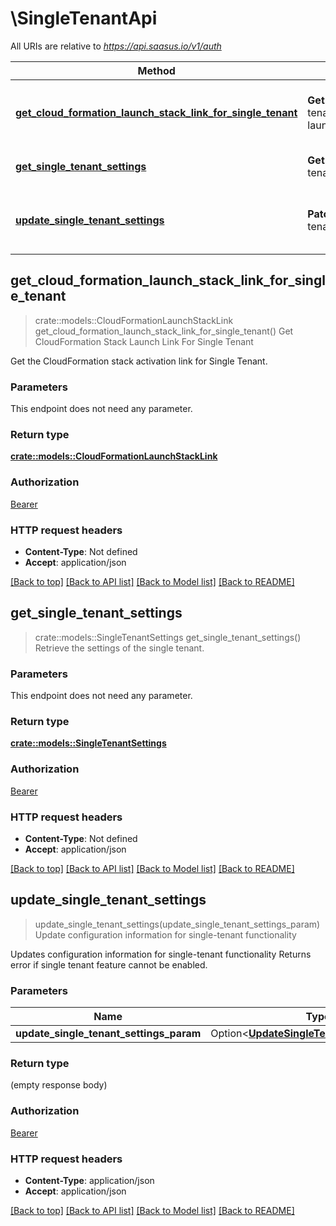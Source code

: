 # \SingleTenantApi

All URIs are relative to *https://api.saasus.io/v1/auth*

Method | HTTP request | Description
------------- | ------------- | -------------
[**get_cloud_formation_launch_stack_link_for_single_tenant**](SingleTenantApi.md#get_cloud_formation_launch_stack_link_for_single_tenant) | **Get** /single-tenant/cloudformation-launch-stack-link | Get CloudFormation Stack Launch Link For Single Tenant
[**get_single_tenant_settings**](SingleTenantApi.md#get_single_tenant_settings) | **Get** /single-tenant/settings | Retrieve the settings of the single tenant.
[**update_single_tenant_settings**](SingleTenantApi.md#update_single_tenant_settings) | **Patch** /single-tenant/settings | Update configuration information for single-tenant functionality



## get_cloud_formation_launch_stack_link_for_single_tenant

> crate::models::CloudFormationLaunchStackLink get_cloud_formation_launch_stack_link_for_single_tenant()
Get CloudFormation Stack Launch Link For Single Tenant

Get the CloudFormation stack activation link for Single Tenant. 

### Parameters

This endpoint does not need any parameter.

### Return type

[**crate::models::CloudFormationLaunchStackLink**](CloudFormationLaunchStackLink.md)

### Authorization

[Bearer](../README.md#Bearer)

### HTTP request headers

- **Content-Type**: Not defined
- **Accept**: application/json

[[Back to top]](#) [[Back to API list]](../README.md#documentation-for-api-endpoints) [[Back to Model list]](../README.md#documentation-for-models) [[Back to README]](../README.md)


## get_single_tenant_settings

> crate::models::SingleTenantSettings get_single_tenant_settings()
Retrieve the settings of the single tenant.

### Parameters

This endpoint does not need any parameter.

### Return type

[**crate::models::SingleTenantSettings**](SingleTenantSettings.md)

### Authorization

[Bearer](../README.md#Bearer)

### HTTP request headers

- **Content-Type**: Not defined
- **Accept**: application/json

[[Back to top]](#) [[Back to API list]](../README.md#documentation-for-api-endpoints) [[Back to Model list]](../README.md#documentation-for-models) [[Back to README]](../README.md)


## update_single_tenant_settings

> update_single_tenant_settings(update_single_tenant_settings_param)
Update configuration information for single-tenant functionality

Updates configuration information for single-tenant functionality Returns error if single tenant feature cannot be enabled. 

### Parameters


Name | Type | Description  | Required | Notes
------------- | ------------- | ------------- | ------------- | -------------
**update_single_tenant_settings_param** | Option<[**UpdateSingleTenantSettingsParam**](UpdateSingleTenantSettingsParam.md)> |  |  |

### Return type

 (empty response body)

### Authorization

[Bearer](../README.md#Bearer)

### HTTP request headers

- **Content-Type**: application/json
- **Accept**: application/json

[[Back to top]](#) [[Back to API list]](../README.md#documentation-for-api-endpoints) [[Back to Model list]](../README.md#documentation-for-models) [[Back to README]](../README.md)


